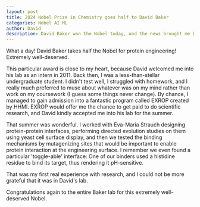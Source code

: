 ```yaml
---
layout: post
title: 2024 Nobel Prize in Chemistry goes half to David Baker
categories: Nobel AI ML
author: David
description: David Baker won the Nobel today, and the news brought me back to my time in his lab. Congratulations, David!
---
```

What a day! David Baker takes half the Nobel for protein engineering! Extremely well-deserved.

This particular award is close to my heart, because David welcomed me into his lab as an intern in 2011. Back then, I was a less-than-stellar undergraduate student. I didn't test well, I struggled with homework, and I really much preferred to muse about whatever was on my mind rather than work on my coursework (I guess some things never change). By chance, I managed to gain admission into a fantastic program called EXROP created by HHMI. EXROP would offer me the chance to get paid to do scientific research, and David kindly accepted me into his lab for the summer.

That summer was wonderful. I worked with Eva-Maria Strauch designing protein-protein interfaces, performing directed evolution studies on them using yeast cell surface display, and then we tested the binding mechanisms by mutagenizing sites that would be important to enable protein interaction at the engineering surface. I remember we even found a particular 'toggle-able' interface: One of our binders used a histidine residue to bind its target, thus rendering it pH-sensitive. 

That was my first real experience with research, and I could not be more grateful that it was in David's lab. 

Congratulations again to the entire Baker lab for this extremely well-deserved Nobel.
